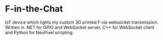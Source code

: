 # F-in-the-Chat

IoT device which lights my custom 3D printed F via websocket transmission.  
Written in .NET for GPIO and WebSocket server, C++ for WebSocket client and Python for NeoPixel scripting.
